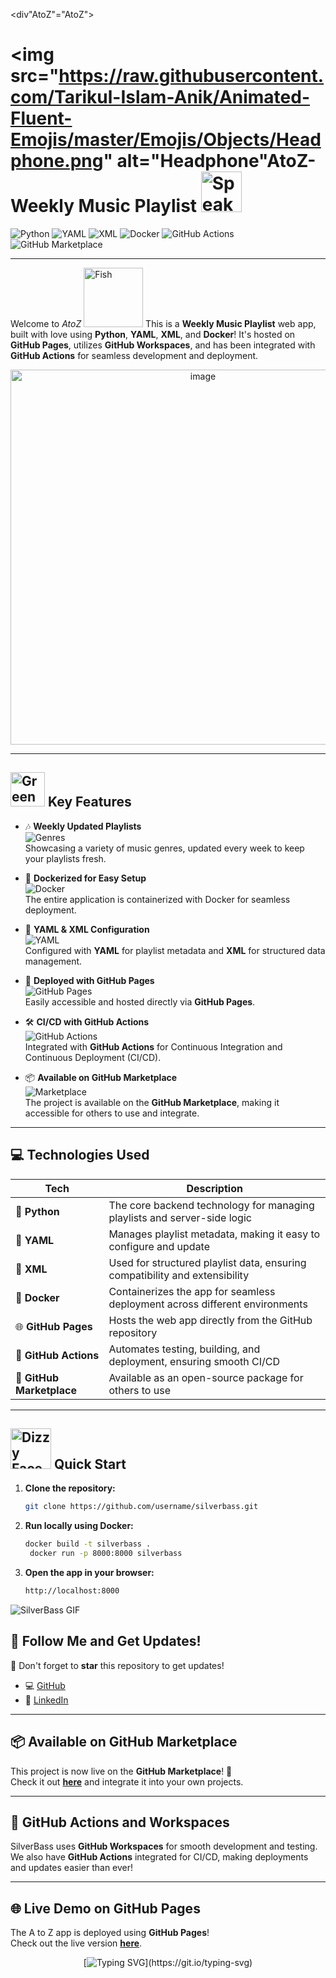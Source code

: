 <div"AtoZ"="AtoZ">

# <img src="https://raw.githubusercontent.com/Tarikul-Islam-Anik/Animated-Fluent-Emojis/master/Emojis/Objects/Headphone.png" alt="Headphone"AtoZ- Weekly Music Playlist <img src="https://raw.githubusercontent.com/Tarikul-Islam-Anik/Animated-Fluent-Emojis/master/Emojis/Objects/Speaker%20High%20Volume.png" alt="Speaker High Volume" width="65" height="65" />

![Python](https://img.shields.io/badge/Built%20with-Python-3776AB?style=for-the-badge&logo=python&logoColor=white)
![YAML](https://img.shields.io/badge/Configuration-YAML-F3C613?style=for-the-badge&logo=yaml&logoColor=white)
![XML](https://img.shields.io/badge/Structure-XML-E34F26?style=for-the-badge&logo=xml&logoColor=white)
![Docker](https://img.shields.io/badge/Containerized%20with-Docker-2496ED?style=for-the-badge&logo=docker&logoColor=white)
![GitHub Actions](https://img.shields.io/badge/CI%2FCD-GitHub%20Actions-2088FF?style=for-the-badge&logo=githubactions&logoColor=white)
![GitHub Marketplace](https://img.shields.io/badge/Available_on-GitHub%20Marketplace-2EA44F?style=for-the-badge&logo=github)

</div>

---



Welcome to *AtoZ* <img src="https://raw.githubusercontent.com/Tarikul-Islam-Anik/Animated-Fluent-Emojis/master/Emojis/Animals/Fish.png" alt="Fish" width="95" height="95" /> This is a **Weekly Music Playlist** web app, built with love using **Python**, **YAML**, **XML**, and **Docker**! It's hosted on **GitHub Pages**, utilizes **GitHub Workspaces**, and has been integrated with **GitHub Actions** for seamless development and deployment.

<div align="center">
    <img src="https://github.com/user-attachments/assets/d1c9f984-3e4d-49fd-9683-8ae03058dc47" alt="image" width="600" />
</div>

---

## <img src="https://raw.githubusercontent.com/Tarikul-Islam-Anik/Animated-Fluent-Emojis/master/Emojis/Symbols/Green%20Circle.png" alt="Green Circle" width="55" height="55" /> **Key Features**

- 🎶 **Weekly Updated Playlists**  
  ![Genres](https://img.shields.io/badge/Genres-Variety-orange?style=flat-square)  
  Showcasing a variety of music genres, updated every week to keep your playlists fresh.

- 🐋 **Dockerized for Easy Setup**  
  ![Docker](https://img.shields.io/badge/Docker-Easy%20Setup-blue?style=flat-square&logo=docker&logoColor=white)  
  The entire application is containerized with Docker for seamless deployment.

- 📄 **YAML & XML Configuration**  
  ![YAML](https://img.shields.io/badge/YAML-Configuration-yellow?style=flat-square&logo=yaml&logoColor=white)  
  Configured with **YAML** for playlist metadata and **XML** for structured data management.

- 🚀 **Deployed with GitHub Pages**  
  ![GitHub Pages](https://img.shields.io/badge/GitHub-Pages-blue?style=flat-square&logo=github&logoColor=white)  
  Easily accessible and hosted directly via **GitHub Pages**.

- 🛠️ **CI/CD with GitHub Actions**  
  ![GitHub Actions](https://img.shields.io/badge/GitHub-Actions-%232671E5?style=flat-square&logo=githubactions&logoColor=white)  
  Integrated with **GitHub Actions** for Continuous Integration and Continuous Deployment (CI/CD).

- 📦 **Available on GitHub Marketplace**  
  ![Marketplace](https://img.shields.io/badge/GitHub-Marketplace-green?style=flat-square&logo=github)  
  The project is available on the **GitHub Marketplace**, making it accessible for others to use and integrate.

---

## 💻 Technologies Used

| **Tech**      | **Description**                                                                 |
| ------------- | -------------------------------------------------------------------------------- |
| 🎣 **Python** | The core backend technology for managing playlists and server-side logic         |
| 📑 **YAML**   | Manages playlist metadata, making it easy to configure and update                |
| 📝 **XML**    | Used for structured playlist data, ensuring compatibility and extensibility      |
| 🐋 **Docker** | Containerizes the app for seamless deployment across different environments      |
| 🌐 **GitHub Pages** | Hosts the web app directly from the GitHub repository                       |
| 🔧 **GitHub Actions** | Automates testing, building, and deployment, ensuring smooth CI/CD       |
| 🛒 **GitHub Marketplace** | Available as an open-source package for others to use                 |

---

## <img src="https://raw.githubusercontent.com/Tarikul-Islam-Anik/Animated-Fluent-Emojis/master/Emojis/Smilies/Dizzy%20Face.png" alt="Dizzy Face" width="65" height="65" /> Quick Start

1. **Clone the repository:**
   ```bash
   git clone https://github.com/username/silverbass.git
   ```
2. **Run locally using Docker:**
   ```bash
   docker build -t silverbass .
    docker run -p 8000:8000 silverbass
   ```
3. **Open the app in your browser:**
   ```bash
   http://localhost:8000
   ```
![SilverBass GIF](https://media2.giphy.com/media/v1.Y2lkPTc5MGI3NjExdmlmZDhqamphZzA2dnh4dnFjN2t4bzA2dTF4ZTZtdnAyZTg4ZnFrNCZlcD12MV9pbnRlcm5hbF9naWZfYnlfaWQmY3Q9Zw/QXwtfadqo7wbfmT46H/giphy.webp)

   
## 🎉 Follow Me and Get Updates!

🌟 Don't forget to **star** this repository to get updates!

- 💻 [GitHub](https://github.com/ailynux)
- 👔 [LinkedIn](https://www.linkedin.com/in/ailyndiaz01)


---

## 📦 Available on GitHub Marketplace

This project is now live on the **GitHub Marketplace**! 🎉  
Check it out [**here**](https://github.com/marketplace/actions/silverbass) and integrate it into your own projects.

---

## 🤖 GitHub Actions and Workspaces

SilverBass uses **GitHub Workspaces** for smooth development and testing.  
We also have **GitHub Actions** integrated for CI/CD, making deployments and updates easier than ever!

---

## 🌐 Live Demo on GitHub Pages

The A to Z app is deployed using **GitHub Pages**!  
Check out the live version [**here**](https://ailynux.github.io/silverbass/).

 <div align="center">

[![Typing SVG](https://readme-typing-svg.demolab.com/?lines=Thanks+for+stopping+by!;See+you+next+time!;Star+the+repo+if+you+liked+it!)](https://git.io/typing-svg)

</div>

